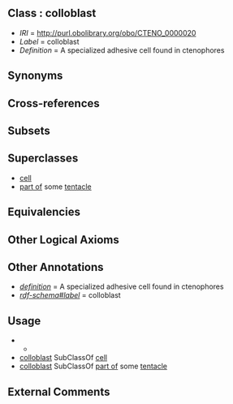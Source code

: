 
## Class : colloblast

 * *IRI* = http://purl.obolibrary.org/obo/CTENO_0000020
 * *Label* = colloblast
 * *Definition* = A specialized adhesive cell found in ctenophores

## Synonyms


## Cross-references


## Subsets


## Superclasses

 * [cell](../../CL/00/CL_0000000.md)
 * [part of](../../BFO/50/BFO_0000050.md) some [tentacle](../../CTENO/18/CTENO_0000018.md)

## Equivalencies


## Other Logical Axioms


## Other Annotations

 * *[definition](../../IAO/15/IAO_0000115.md)* = A specialized adhesive cell found in ctenophores
 * *[rdf-schema#label](../../el/rdf-schema#label.md)* = colloblast

## Usage

 * -
 * [colloblast](../../CTENO/20/CTENO_0000020.md) SubClassOf [cell](../../CL/00/CL_0000000.md)
 * [colloblast](../../CTENO/20/CTENO_0000020.md) SubClassOf [part of](../../BFO/50/BFO_0000050.md) some [tentacle](../../CTENO/18/CTENO_0000018.md)

## External Comments

